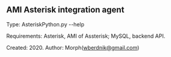 ## AMI Asterisk integration agent

Type:  AsteriskPython.py --help

Requirements: Asterisk, AMI of Assterisk; MySQL, backend API.


Created: 2020. Author: Morph(wberdnik@gmail.com)
